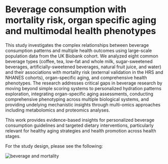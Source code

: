 # Beverage consumption with mortality risk, organ specific aging and multimodal health phenotypes
 
This study investigates the complex relationships between beverage consumption patterns and multiple health outcomes using large-scale population data from the UK Biobank cohort. We analyzed eight common beverage types (coffee, tea, low-fat and whole milk, sugar-sweetened beverages, artificially-sweetened beverages, natural fruit juice, and water) and their associations with mortality risk (external validation in the HRS and NHANES cohorts), organ-specific aging, and comprehensive health phenotypes. The research addresses critical gaps in beverage research by moving beyond simple scoring systems to personalized hydration patterns exploration, integrating organ-specific aging assessments, conducting comprehensive phenotyping across multiple biological systems, and providing undelying mechanistic insights through multi-omics approaches including metabolomics and proteomics analyses. 

This work provides evidence-based insights for personalized beverage consumption guidelines and targeted dietary interventions, particularly relevant for healthy aging strategies and health promotion across health stages.

For the study design, please see the following:

![beverage and mortality](https://github.com/user-attachments/assets/8dbdcf85-8143-471c-b043-3f5805c84cdb)


